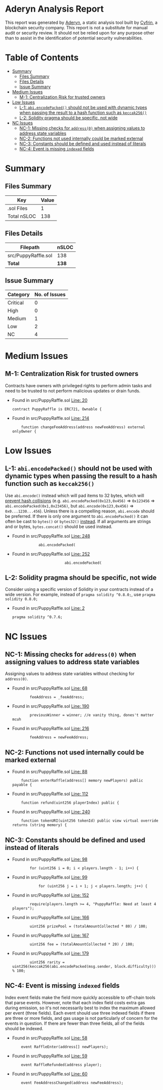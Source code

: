 # Aderyn Analysis Report

This report was generated by [Aderyn](https://github.com/Cyfrin/aderyn), a static analysis tool built by [Cyfrin](https://cyfrin.io), a blockchain security company. This report is not a substitute for manual audit or security review. It should not be relied upon for any purpose other than to assist in the identification of potential security vulnerabilities.
# Table of Contents

- [Summary](#summary)
  - [Files Summary](#files-summary)
  - [Files Details](#files-details)
  - [Issue Summary](#issue-summary)
- [Medium Issues](#medium-issues)
  - [M-1: Centralization Risk for trusted owners](#m-1-centralization-risk-for-trusted-owners)
- [Low Issues](#low-issues)
  - [L-1: `abi.encodePacked()` should not be used with dynamic types when passing the result to a hash function such as `keccak256()`](#l-1-abiencodepacked-should-not-be-used-with-dynamic-types-when-passing-the-result-to-a-hash-function-such-as-keccak256)
  - [L-2: Solidity pragma should be specific, not wide](#l-2-solidity-pragma-should-be-specific-not-wide)
- [NC Issues](#nc-issues)
  - [NC-1: Missing checks for `address(0)` when assigning values to address state variables](#nc-1-missing-checks-for-address0-when-assigning-values-to-address-state-variables)
  - [NC-2: Functions not used internally could be marked external](#nc-2-functions-not-used-internally-could-be-marked-external)
  - [NC-3: Constants should be defined and used instead of literals](#nc-3-constants-should-be-defined-and-used-instead-of-literals)
  - [NC-4: Event is missing `indexed` fields](#nc-4-event-is-missing-indexed-fields)


# Summary

## Files Summary

| Key | Value |
| --- | --- |
| .sol Files | 1 |
| Total nSLOC | 138 |


## Files Details

| Filepath | nSLOC |
| --- | --- |
| src/PuppyRaffle.sol | 138 |
| **Total** | **138** |


## Issue Summary

| Category | No. of Issues |
| --- | --- |
| Critical | 0 |
| High | 0 |
| Medium | 1 |
| Low | 2 |
| NC | 4 |


# Medium Issues

## M-1: Centralization Risk for trusted owners

Contracts have owners with privileged rights to perform admin tasks and need to be trusted to not perform malicious updates or drain funds.

- Found in src/PuppyRaffle.sol [Line: 20](src/PuppyRaffle.sol#L20)

	```solidity
	contract PuppyRaffle is ERC721, Ownable {
	```

- Found in src/PuppyRaffle.sol [Line: 214](src/PuppyRaffle.sol#L214)

	```solidity
	    function changeFeeAddress(address newFeeAddress) external onlyOwner {
	```



# Low Issues

## L-1: `abi.encodePacked()` should not be used with dynamic types when passing the result to a hash function such as `keccak256()`

Use `abi.encode()` instead which will pad items to 32 bytes, which will [prevent hash collisions](https://docs.soliditylang.org/en/v0.8.13/abi-spec.html#non-standard-packed-mode) (e.g. `abi.encodePacked(0x123,0x456)` => `0x123456` => `abi.encodePacked(0x1,0x23456)`, but `abi.encode(0x123,0x456)` => `0x0...1230...456`). Unless there is a compelling reason, `abi.encode` should be preferred. If there is only one argument to `abi.encodePacked()` it can often be cast to `bytes()` or `bytes32()` [instead](https://ethereum.stackexchange.com/questions/30912/how-to-compare-strings-in-solidity#answer-82739).
If all arguments are strings and or bytes, `bytes.concat()` should be used instead.

- Found in src/PuppyRaffle.sol [Line: 248](src/PuppyRaffle.sol#L248)

	```solidity
	            abi.encodePacked(
	```

- Found in src/PuppyRaffle.sol [Line: 252](src/PuppyRaffle.sol#L252)

	```solidity
	                        abi.encodePacked(
	```



## L-2: Solidity pragma should be specific, not wide

Consider using a specific version of Solidity in your contracts instead of a wide version. For example, instead of `pragma solidity ^0.8.0;`, use `pragma solidity 0.8.0;`

- Found in src/PuppyRaffle.sol [Line: 2](src/PuppyRaffle.sol#L2)

	```solidity
	pragma solidity ^0.7.6;  
	```



# NC Issues

## NC-1: Missing checks for `address(0)` when assigning values to address state variables

Assigning values to address state variables without checking for `address(0)`.

- Found in src/PuppyRaffle.sol [Line: 68](src/PuppyRaffle.sol#L68)

	```solidity
	        feeAddress = _feeAddress;
	```

- Found in src/PuppyRaffle.sol [Line: 190](src/PuppyRaffle.sol#L190)

	```solidity
	        previousWinner = winner; //e vanity thing, dones't matter mcuh
	```

- Found in src/PuppyRaffle.sol [Line: 216](src/PuppyRaffle.sol#L216)

	```solidity
	        feeAddress = newFeeAddress;
	```



## NC-2: Functions not used internally could be marked external



- Found in src/PuppyRaffle.sol [Line: 88](src/PuppyRaffle.sol#L88)

	```solidity
	    function enterRaffle(address[] memory newPlayers) public payable {
	```

- Found in src/PuppyRaffle.sol [Line: 112](src/PuppyRaffle.sol#L112)

	```solidity
	    function refund(uint256 playerIndex) public {
	```

- Found in src/PuppyRaffle.sol [Line: 240](src/PuppyRaffle.sol#L240)

	```solidity
	    function tokenURI(uint256 tokenId) public view virtual override returns (string memory) {
	```



## NC-3: Constants should be defined and used instead of literals



- Found in src/PuppyRaffle.sol [Line: 98](src/PuppyRaffle.sol#L98)

	```solidity
	        for (uint256 i = 0; i < players.length - 1; i++) {
	```

- Found in src/PuppyRaffle.sol [Line: 99](src/PuppyRaffle.sol#L99)

	```solidity
	            for (uint256 j = i + 1; j < players.length; j++) {
	```

- Found in src/PuppyRaffle.sol [Line: 152](src/PuppyRaffle.sol#L152)

	```solidity
	        require(players.length >= 4, "PuppyRaffle: Need at least 4 players");
	```

- Found in src/PuppyRaffle.sol [Line: 166](src/PuppyRaffle.sol#L166)

	```solidity
	        uint256 prizePool = (totalAmountCollected * 80) / 100;
	```

- Found in src/PuppyRaffle.sol [Line: 167](src/PuppyRaffle.sol#L167)

	```solidity
	        uint256 fee = (totalAmountCollected * 20) / 100;
	```

- Found in src/PuppyRaffle.sol [Line: 179](src/PuppyRaffle.sol#L179)

	```solidity
	        uint256 rarity = uint256(keccak256(abi.encodePacked(msg.sender, block.difficulty))) % 100;
	```



## NC-4: Event is missing `indexed` fields

Index event fields make the field more quickly accessible to off-chain tools that parse events. However, note that each index field costs extra gas during emission, so it's not necessarily best to index the maximum allowed per event (three fields). Each event should use three indexed fields if there are three or more fields, and gas usage is not particularly of concern for the events in question. If there are fewer than three fields, all of the fields should be indexed.

- Found in src/PuppyRaffle.sol [Line: 58](src/PuppyRaffle.sol#L58)

	```solidity
	    event RaffleEnter(address[] newPlayers);
	```

- Found in src/PuppyRaffle.sol [Line: 59](src/PuppyRaffle.sol#L59)

	```solidity
	    event RaffleRefunded(address player);
	```

- Found in src/PuppyRaffle.sol [Line: 60](src/PuppyRaffle.sol#L60)

	```solidity
	    event FeeAddressChanged(address newFeeAddress);
	```



